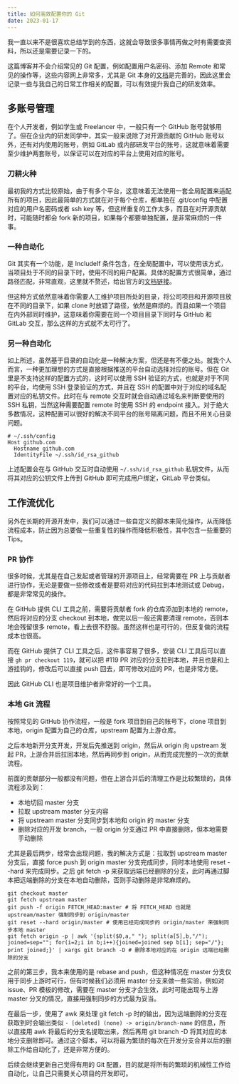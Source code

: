 ```yaml
---
title: 如何高效配置你的 Git
date: 2023-01-17
---
```


我一直以来不是很喜欢总结学到的东西，这就会导致很多事情再做之时有需要查资料，所以还是需要记录一下的。

这篇博客并不会介绍常见的 Git 配置，例如配置用户名密码、添加 Remote 和常见的操作等，这些内容网上非常多，尤其是 Git 本身的[文档](https://git-scm.com/)是完善的，因此这里会记录一些与我自己的日常工作相关的配置，可以有效提升我自己的研发效率。

## 多账号管理

在个人开发者，例如学生或 Freelancer 中，一般只有一个 GitHub 账号就够用了。但在企业内的研发同学中，其实一般来说除了对开源贡献的 GitHub 账号以外，还有对内使用的账号，例如 GitLab 或内部研发平台的账号，这就意味着需要至少维护两套账号，以保证可以在对应的平台上使用对应的账号。

### 刀耕火种

最初我的方式比较原始，由于有多个平台，这意味着无法使用一套全局配置来适配所有的项目，因此最简单的方式就在对于每个仓库，都单独在 .git/config 中配置对应的用户名密码或者 ssh key 等，但这样重复的工作太多，而且在对开源贡献时，可能随时都会 fork 新的项目，如果每个都要单独配置，是非常麻烦的一件事。

### 一种自动化

Git 其实有一个功能，是 IncludeIf 条件包含，在全局配置中，可以使用该方式，当项目处于不同的目录下时，使用不同的用户配置。具体的配置方式很简单，通过路径匹配，非常直观，这里就不赘述，给出官方的[文档链接](https://git-scm.com/docs/git-config#_includes)。

但这种方式依然意味着你需要人工维护项目所处的目录，将公司项目和开源项目放在不同的目录下，如果 clone 时放错了路径，依然是麻烦的。而且如果一个项目在内外部同时维护，这意味着你需要在同一个项目目录下同时与 GitHub 和 GitLab 交互，那么这样的方式就不太可行了。

### 另一种自动化

如上所述，虽然基于目录的自动化是一种解决方案，但还是有不便之处。就我个人而言，一种更加理想的方式是直接根据推送的平台自动选择对应的账号。但在 Git 里是不支持这样的配置方式的，这时可以使用 SSH 验证的方式，也就是对于不同的平台，均使用 SSH 登录验证的方式，并且在 SSH 的配置中对于对应的域名配置对应的私钥文件。此时在与 remote 交互时就会自动通过域名来判断要使用的 SSH 私钥，当然这种需要配置 remote 时使用 SSH 的 endpoint 接入。对于绝大多数情况，这种配置可以很好的解决不同平台的账号隔离问题，而且不用关心目录问题。

``` shell
# ~/.ssh/config
Host github.com
  Hostname github.com
  IdentityFile ~/.ssh/id_rsa_github
```

上述配置会在与 GitHub 交互时自动使用 `~/.ssh/id_rsa_github` 私钥文件，从而将其对应的公钥文件上传到 GitHub 即可完成用户绑定，GitLab 平台类似。

## 工作流优化

另外在长期的开源开发中，我们可以通过一些自定义的脚本来简化操作，从而降低流程成本，防止因为总要做一些重复性的操作而降低积极性，其中包含一些重要的 Tips。

### PR 协作

很多时候，尤其是在自己发起或者管理的开源项目上，经常需要在 PR 上与贡献者进行协作，无论是要做一些修改或者是要将对应的代码拉到本地测试或 Debug，都是非常常见的操作。

在 GitHub 提供 CLI 工具之前，需要将贡献者 fork 的仓库添加到本地的 remote，然后将对应的分支 checkout 到本地，做完以后一般还需要清理 remote，否则本地会残留很多 remote，看上去很不舒服。虽然这样也是可行的，但反复做的流程成本也很高。

而在 GitHub 提供了 CLI 工具之后，这件事容易了很多，安装 CLI 工具后可以直接 `gh pr checkout 119`，就可以把 #119 PR 对应的分支拉到本地，并且也是和上游挂钩的，修改后可以直接 push 回去，即可修改对应的 PR，也是非常方便。

因此 GitHub CLI 也是项目维护者非常好的一个工具。

### 本地 Git 流程

按照常见的 GitHub 协作流程，一般是 fork 项目到自己的账号下，clone 项目到本地，origin 配置为自己的仓库，upstream 配置为上游仓库。

之后本地新开分支开发，开发后先推送到 origin，然后从 origin 向 upstream 发起 PR，上游合并后拉回本地，然后再同步到 origin，从而完成完整的一次的贡献流程。

前面的贡献部分一般都没有问题，但在上游合并后的清理工作是比较繁琐的，具体流程涉及到：

- 本地切回 master 分支
- 拉取 upstream master 分支内容
- 将 upstream master 分支同步到本地和 origin 的 master 分支
- 删除对应的开发 branch，一般 origin 分支通过 PR 中直接删除，但本地需要手动删除

尤其是最后两步，经常会出现问题，我的解决方式是：拉取到 upstream master 分支后，直接 force push 到 origin master 分支完成同步，同时本地使用 reset --hard 来完成同步。之后 git fetch -p 来获取远端已经删除的分支，此时再通过脚本把远端删除的分支在本地自动删除，否则手动删除是非常麻烦的。

``` shell
git checkout master
git fetch upstream master
git push -f origin FETCH_HEAD:master # 将 FETCH_HEAD 也就是 upstream/master 强制同步到 origin/master
git reset --hard origin/master # 使用已经完成同步的 origin/master 来强制同步本地 master
git fetch origin -p | awk '{split($0,a," "); split(a[5],b,"/"); joined=sep=""; for(i=2;i in b;i++){joined=joined sep b[i]; sep="/"}; print joined;}' | xargs git branch -D # 删除本地对应的在 origin 远端已经删除的分支
```

之前的第三步，我本来使用的是 rebase and push，但这种情况在 master 分支仅用于同步上游时可行，但有时候我们必须用 master 分支来做一些实验，例如对 issue、PR 模板的修改，需要在 master 分支才会生效，此时可能出现与上游 master 分叉的情况，直接用强制同步的方式最为妥当。

在最后一步，使用了 awk 来处理 git fetch -p 时的输出，因为远端删除的分支在获取到时会输出类似 `- [deleted] (none) -> origin/branch-name` 的信息，所以直接用 awk 将最后的分支名提取出来，然后再用 git branch -D 将其对应的本地分支删除即可。通过这个脚本，可以将最为繁琐的每次在开发分支合并以后的删除工作给自动化了，还是非常方便的。

后续会继续更新自己觉得有用的 Git 配置，目的就是将所有的繁琐的机械性工作给自动化，让自己只需要关心项目的开发即可。
